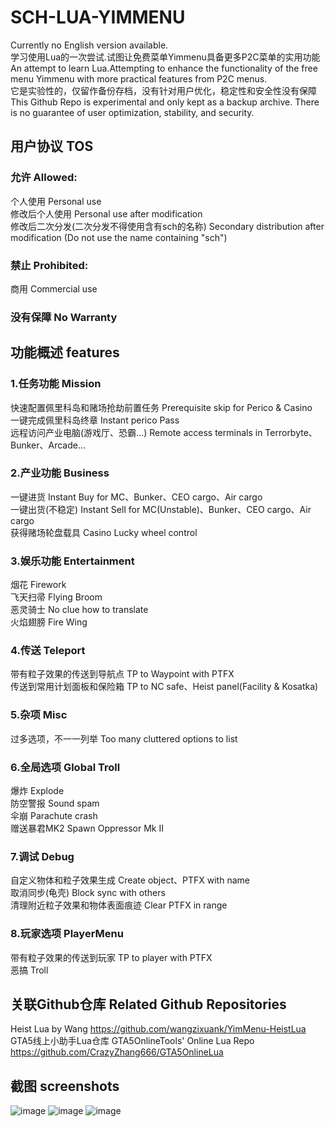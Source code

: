 # SCH-LUA-YIMMENU
Currently no English version available.\
学习使用Lua的一次尝试.试图让免费菜单Yimmenu具备更多P2C菜单的实用功能 \
An attempt to learn Lua.Attempting to enhance the functionality of the free menu Yimmenu with more practical features from P2C menus. \
它是实验性的，仅留作备份存档，没有针对用户优化，稳定性和安全性没有保障 \
This Github Repo is experimental and only kept as a backup archive. There is no guarantee of user optimization, stability, and security.
## 用户协议 TOS
### 允许 Allowed:
个人使用 Personal use \
修改后个人使用 Personal use after modification \
修改后二次分发(二次分发不得使用含有sch的名称) Secondary distribution after modification (Do not use the name containing "sch") 
### 禁止 Prohibited:
商用 Commercial use
### 没有保障 No Warranty
## 功能概述 features
### 1.任务功能 Mission 
快速配置佩里科岛和赌场抢劫前置任务 Prerequisite skip for Perico & Casino\
一键完成佩里科岛终章 Instant perico Pass \
远程访问产业电脑(游戏厅、恐霸...) Remote access terminals in Terrorbyte、Bunker、Arcade...
### 2.产业功能 Business 
一键进货 Instant Buy for MC、Bunker、CEO cargo、Air cargo\
一键出货(不稳定) Instant Sell for MC(Unstable)、Bunker、CEO cargo、Air cargo\
获得赌场轮盘载具 Casino Lucky wheel control
### 3.娱乐功能 Entertainment 
烟花 Firework \
飞天扫帚 Flying Broom \
恶灵骑士 No clue how to translate \
火焰翅膀 Fire Wing
### 4.传送 Teleport 
带有粒子效果的传送到导航点 TP to Waypoint with PTFX \
传送到常用计划面板和保险箱 TP to NC safe、Heist panel(Facility & Kosatka) 
### 5.杂项 Misc 
过多选项，不一一列举 Too many cluttered options to list
### 6.全局选项 Global Troll 
爆炸 Explode \
防空警报 Sound spam \
伞崩 Parachute crash \
赠送暴君MK2 Spawn Oppressor Mk II
### 7.调试 Debug 
自定义物体和粒子效果生成 Create object、PTFX with name\
取消同步(龟壳) Block sync with others\
清理附近粒子效果和物体表面痕迹 Clear PTFX in range
### 8.玩家选项 PlayerMenu
带有粒子效果的传送到玩家 TP to player with PTFX \
恶搞 Troll
## 关联Github仓库 Related Github Repositories
Heist Lua by Wang https://github.com/wangzixuank/YimMenu-HeistLua \
GTA5线上小助手Lua仓库 GTA5OnlineTools' Online Lua Repo https://github.com/CrazyZhang666/GTA5OnlineLua 
## 截图 screenshots
![image](https://cdn.discordapp.com/attachments/1123459970806054975/1131247030983995412/image.png)
![image](https://cdn.discordapp.com/attachments/1123459970806054975/1131247031323725864/image.png)
![image](https://cdn.discordapp.com/attachments/1123459970806054975/1131247031873175623/image.png)
